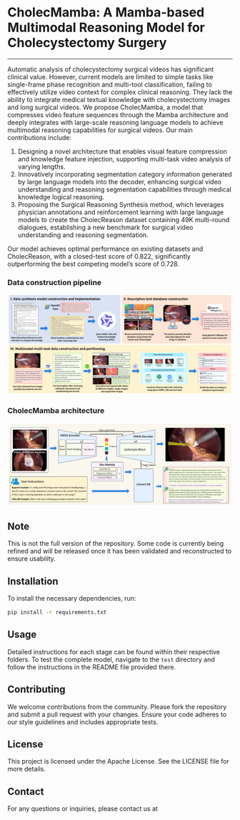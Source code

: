 # CholecMamba: A Mamba-based Multimodal Reasoning Model for Cholecystectomy Surgery

---

Automatic analysis of cholecystectomy surgical videos has significant clinical value. However, current models are limited to simple tasks like single-frame phase recognition and multi-tool classification, failing to effectively utilize video context for complex clinical reasoning. They lack the ability to integrate medical textual knowledge with cholecystectomy images and long surgical videos. We propose CholecMamba, a model that compresses video feature sequences through the Mamba architecture and deeply integrates with large-scale reasoning language models to achieve multimodal reasoning capabilities for surgical videos. Our main contributions include:

1. Designing a novel architecture that enables visual feature compression and knowledge feature injection, supporting multi-task video analysis of varying lengths.
2. Innovatively incorporating segmentation category information generated by large language models into the decoder, enhancing surgical video understanding and reasoning segmentation capabilities through medical knowledge logical reasoning.
3. Proposing the Surgical Reasoning Synthesis method, which leverages physician annotations and reinforcement learning with large language models to create the CholecReason dataset containing 49K multi-round dialogues, establishing a new benchmark for surgical video understanding and reasoning segmentation.

Our model achieves optimal performance on existing datasets and CholecReason, with a closed-test score of 0.822, significantly outperforming the best competing model’s score of 0.728.

### Data construction pipeline
![CM](images/data_construction.png)
### CholecMamba architecture
![CM](images/model_architecture.png)

## Note

This is not the full version of the repository. Some code is currently being refined and will be released once it has been validated and reconstructed to ensure usability.

## Installation

To install the necessary dependencies, run:
```bash
pip install -r requirements.txt
```

## Usage

Detailed instructions for each stage can be found within their respective folders. To test the complete model, navigate to the `test` directory and follow the instructions in the README file provided there.

## Contributing

We welcome contributions from the community. Please fork the repository and submit a pull request with your changes. Ensure your code adheres to our style guidelines and includes appropriate tests.

## License

This project is licensed under the Apache License. See the LICENSE file for more details.

## Contact

For any questions or inquiries, please contact us at 
